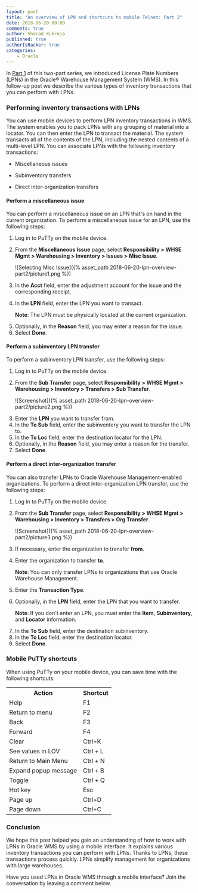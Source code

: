 ```yaml
---
layout: post
title: "An overview of LPN and shortcuts to mobile Telnet: Part 2"
date: 2018-06-20 00:00
comments: true
author: Sharad Kukreja
published: true
authorIsRacker: true
categories:
    - Oracle
---
```


In [Part 1](https://developer.rackspace.com/blog/lpn-overview-part1/) of this
two-part series, we introduced License Plate Numbers (LPNs)
in the Oracle&reg; Warehouse Management System (WMS). In this follow-up post
we describe the various types of inventory transactions that you can
perform with LPNs.

<!-- more -->

### Performing inventory transactions with LPNs

You can use mobile devices to perform LPN inventory transactions in WMS. The
system enables you to pack LPNs with any grouping of material into a locator.
You can then enter the LPN to transact the material. The system transacts all
of the contents of the LPN, including the nested contents of a multi-level
LPN. You can associate LPNs with the following inventory transactions:

* Miscellaneous issues

* Subinventory transfers

* Direct inter-organization transfers

#### Perform a miscellaneous issue

You can perform a miscellaneous issue on an LPN that's on hand in the current
organization. To perform a miscellaneous issue for an LPN, use the following
steps:

1. Log in to PuTTy on the mobile device.

2. From the **Miscellaneous Issue** page, select **Responsibility > WHSE Mgmt > Warehousing > Inventory > Issues > Misc Issue**.

   ![Selecting Misc Issue]({% asset_path 2018-06-20-lpn-overview-part2/picture1.png %})

<ol start=3>
   <li>In the <b>Acct</b> field, enter the adjustment account for the issue and
   the corresponding receipt.</li>

   <li><p>In the <b>LPN</b> field, enter the LPN you want to transact.</p>

   <p><b>Note</b>: The LPN must be physically located at the current organization.</p></li>

   <li>Optionally, in the <b>Reason</b> field, you may enter a reason for the
   issue.</li>

   <li>Select <b>Done</b>.</li>
</ol>

#### Perform a subinventory LPN transfer

To perform a subinventory LPN transfer, use the following steps:

1. Log in to PuTTy on the mobile device.

2. From the **Sub Transfer** page, select **Responsibility > WHSE Mgmt >
   Warehousing > Inventory > Transfers > Sub Transfer**.

   ![Screenshot]({% asset_path 2018-06-20-lpn-overview-part2/picture2.png %})

<ol start=3>
   <li>Enter the <b>LPN</b> you want to transfer from.</li>

   <li>In the <b>To Sub</b> field, enter the subinventory you want
   to transfer the LPN to.</li>

   <li>In the <b>To Loc</b> field, enter the destination locator for the
   LPN.</li>

   <li>Optionally, in the <b>Reason</b> field, you may enter a reason for the
   transfer.</li>

   <li>Select <b>Done</b>.</li>
</ol>   

#### Perform a direct inter-organization transfer

You can also transfer LPNs to Oracle Warehouse Management-enabled
organizations. To perform a direct inter-organization LPN transfer, use the following steps:

1. Log in to PuTTy on the mobile device.

2. From the **Sub Transfer** page, select **Responsibility > WHSE Mgmt >
   Warehousing > Inventory > Transfers > Org Transfer**.

   ![Screenshot]({% asset_path 2018-06-20-lpn-overview-part2/picture3.png %})

<ol start=3>
   <li>If necessary, enter the organization to transfer <b>from</b>.</li>

   <li>
      <p>
         Enter the organization to transfer <b>to</b>.
      </p>
      <p>
         <b>Note</b>: You can only transfer LPNs to organizations that use
         Oracle Warehouse Management.
      </p>
   </li>

   <li>Enter the <b>Transaction Type</b>.</li>

   <li><p>Optionally, in the <b>LPN</b> field, enter the LPN that you want to
   transfer.</p>

   <p><b>Note</b>: If you don't enter an LPN, you must enter the <b>Item</b>,
   <b>Subinventory</b>, and <b>Locator</b> information.</p></li>

   <li>In the <b>To Sub</b> field, enter the destination subinventory.</li>

   <li>In the <b>To Loc</b> field, enter the destination locator.</li>

   <li>Select <b>Done</b>.</li>
</ol>

### Mobile PuTTy shortcuts

When using PuTTy on your mobile device, you can save time with the following
shortcuts:

<table cellpadding="5">
  <tr>
    <th>Action</th>
    <th>Shortcut</th>
  </tr>
  <tr>
    <td>Help</td>
    <td>F1</td>
  </tr>
  <tr>
    <td>Return to menu</td>
    <td>F2</td>
  </tr>
  <tr>
    <td>Back</td>
    <td>F3</td>
  </tr>
  <tr>
    <td>Forward</td>
    <td>F4</td>
  </tr>
  <tr>
    <td>Clear</td>
    <td>Ctrl+K</td>
  </tr>
  <tr>
    <td>See values in LOV</td>
    <td>Ctrl + L</td>
  </tr>
  <tr>
    <td>Return to Main Menu</td>
    <td>Ctrl + N</td>
  </tr>
  <tr>
    <td>Expand popup message</td>
    <td>Ctrl + B</td>
  </tr>
  <tr>
    <td>Toggle</td>
    <td>Ctrl + Q</td>
  </tr>
  <tr>
    <td>Hot key</td>
    <td>Esc</td>
  </tr>
  <tr>
    <td>Page up</td>
    <td>Ctrl+D</td>
  </tr>
  <tr>
    <td>Page down</td>
    <td>Ctrl+C</td>
  </tr>
</table>

<p></p>

### Conclusion

We hope this post helped you gain an understanding of
how to work with LPNs in Oracle WMS by using a mobile interface. It explains
various inventory transactions you can perform with LPNs. Thanks to LPNs,
these transactions process quickly. LPNs simplify management for organizations
with large warehouses.

Have you used LPNs in Oracle WMS through a mobile interface? Join the
conversation by leaving a comment below.
